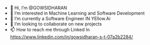 - 👋 Hi, I’m @GOWSIDHARAN
- 👀 I’m interested in Machine Learning and Software Development
- 🌱 I’m currently a Software Engineer IN YEllow.Ai
- 💞️ I’m looking to collaborate on new projects
- 📫 How to reach me through Linked In https://www.linkedin.com/in/gowsidharan-s-t-07a2b2284/

<!---
GOWSIDHARAN/GOWSIDHARAN is a ✨ special ✨ repository because its `README.md` (this file) appears on your GitHub profile.
You can click the Preview link to take a look at your changes.
--->
